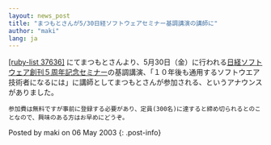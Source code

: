 ```yaml
---
layout: news_post
title: "まつもとさんが5/30日経ソフトウェアセミナー基調講演の講師に"
author: "maki"
lang: ja
---
```


[\[ruby-list 37636\]][1]
にてまつもとさんより、5月30日（金）に行われる[日経ソフトウェア創刊５周年記念セミナー][2]の基調講演、「１０年後も通用するソフトウエア技術者になるには」に講師としてまつもとさんが参加される、というアナウンスがありました。

    参加費は無料ですが事前に登録する必要があり、定員(300名)に達すると締め切られるとのことなので、興味のある方はお早めにどうぞ。

Posted by maki on 06 May 2003
{: .post-info}



[1]: http://blade.nagaokaut.ac.jp/cgi-bin/scat.rb/ruby/ruby-list/37636 
[2]: http://ac.nikkeibp.co.jp/nsw/5th/ 
